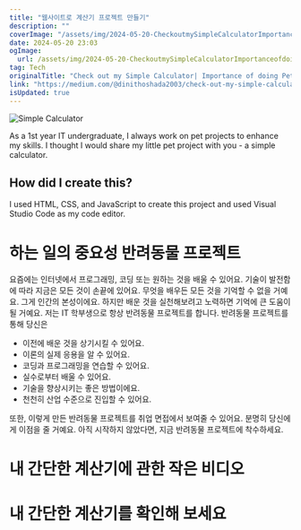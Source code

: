 ```yaml
---
title: "웹사이트로 계산기 프로젝트 만들기"
description: ""
coverImage: "/assets/img/2024-05-20-CheckoutmySimpleCalculatorImportanceofdoingPetprojects_0.png"
date: 2024-05-20 23:03
ogImage:
  url: /assets/img/2024-05-20-CheckoutmySimpleCalculatorImportanceofdoingPetprojects_0.png
tag: Tech
originalTitle: "Check out my Simple Calculator| Importance of doing Pet projects"
link: "https://medium.com/@dinithoshada2003/check-out-my-simple-calculator-importance-of-doing-pet-projects-78fc593f5caf"
isUpdated: true
---
```


![Simple Calculator](/assets/img/2024-05-20-CheckoutmySimpleCalculatorImportanceofdoingPetprojects_0.png)

As a 1st year IT undergraduate, I always work on pet projects to enhance my skills. I thought I would share my little pet project with you - a simple calculator.

## How did I create this?

I used HTML, CSS, and JavaScript to create this project and used Visual Studio Code as my code editor.

<!-- seedividend - 사각형 -->

<ins class="adsbygoogle"
     style="display:block"
     data-ad-client="ca-pub-4877378276818686"
     data-ad-slot="1898504329"
     data-ad-format="auto"
     data-full-width-responsive="true"></ins>

<script>
     (adsbygoogle = window.adsbygoogle || []).push({});
</script>

# 하는 일의 중요성 반려동물 프로젝트

요즘에는 인터넷에서 프로그래밍, 코딩 또는 원하는 것을 배울 수 있어요. 기술이 발전함에 따라 지금은 모든 것이 손끝에 있어요. 무엇을 배우든 모든 것을 기억할 수 없을 거예요. 그게 인간의 본성이에요. 하지만 배운 것을 실천해보려고 노력하면 기억에 큰 도움이 될 거예요. 저는 IT 학부생으로 항상 반려동물 프로젝트를 합니다. 반려동물 프로젝트를 통해 당신은

- 이전에 배운 것을 상기시킬 수 있어요.
- 이론의 실제 응용을 알 수 있어요.
- 코딩과 프로그래밍을 연습할 수 있어요.
- 실수로부터 배울 수 있어요.
- 기술을 향상시키는 좋은 방법이에요.
- 천천히 산업 수준으로 진입할 수 있어요.

또한, 이렇게 만든 반려동물 프로젝트를 취업 면접에서 보여줄 수 있어요. 분명히 당신에게 이점을 줄 거예요. 아직 시작하지 않았다면, 지금 반려동물 프로젝트에 착수하세요.

<!-- seedividend - 사각형 -->

<ins class="adsbygoogle"
     style="display:block"
     data-ad-client="ca-pub-4877378276818686"
     data-ad-slot="1898504329"
     data-ad-format="auto"
     data-full-width-responsive="true"></ins>

<script>
     (adsbygoogle = window.adsbygoogle || []).push({});
</script>

# 내 간단한 계산기에 관한 작은 비디오

# 내 간단한 계산기를 확인해 보세요
